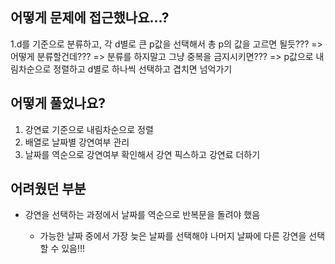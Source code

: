 ## 어떻게 문제에 접근했나요...?

1.d를 기준으로 분류하고, 각 d별로 큰 p값을 선택해서 총 p의 값을 고르면 될듯??? => 어떻게 분류할건데??? => 분류를 하지말고 그냥 중복을 금지시키면??? => p값으로 내림차순으로 정렬하고 d별로 하나씩 선택하고 겹치면 넘억가기

## 어떻게 풀었나요?

1. 강연료 기준으로 내림차순으로 정렬
2. 배열로 날짜별 강연여부 관리
3. 날짜를 역순으로 강연여부 확인해서 강연 픽스하고 강연료 더하기

## 어려웠던 부분

- 강연을 선택하는 과정에서 날짜를 역순으로 반복문을 돌려야 했음

  - 가능한 날짜 중에서 가장 늦은 날짜를 선택해야 나머지 날짜에 다른 강연을 선택할 수 있음!!!
